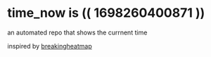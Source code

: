 # time_now is (( 1698260400871 ))

an automated repo that shows the currnent time

inspired by [breakingheatmap](https://github.com/breakingheatmap/breakingheatmap)